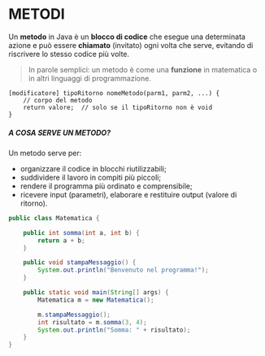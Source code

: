 # METODI
Un **metodo** in Java è un **blocco di codice** che esegue una determinata azione e può essere **chiamato** (invitato) ogni volta che serve, evitando di riscrivere lo stesso codice più volte.

> In parole semplici: un metodo è come una **funzione** in matematica o in altri linguaggi di programmazione.

```
[modificatore] tipoRitorno nomeMetodo(parm1, parm2, ...) {
    // corpo del metodo
    return valore;  // solo se il tipoRitorno non è void
}
```
##### A COSA SERVE UN METODO?
Un metodo serve per:
- organizzare il codice in blocchi riutilizzabili;
- suddividere il lavoro in compiti più piccoli;
- rendere il programma più ordinato e comprensibile;
- ricevere input (parametri), elaborare e restituire output (valore di ritorno).

```java
public class Matematica {

    public int somma(int a, int b) {
        return a + b;
    }

    public void stampaMessaggio() {
        System.out.println("Benvenuto nel programma!");
    }

    public static void main(String[] args) {
        Matematica m = new Matematica();

        m.stampaMessaggio();
        int risultato = m.somma(3, 4);
        System.out.println("Somma: " + risultato);
    }
}
```